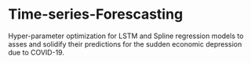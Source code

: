 # Time-series-Forescasting

Hyper-parameter optimization for LSTM and Spline regression models to asses and solidify their predictions for the sudden economic depression due to COVID-19. 
